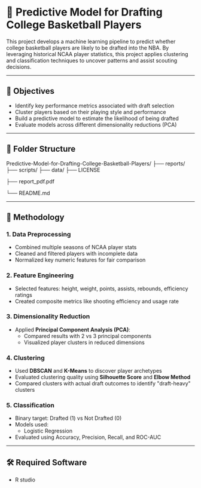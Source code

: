 # 🏀 Predictive Model for Drafting College Basketball Players

This project develops a machine learning pipeline to predict whether college basketball players are likely to be drafted into the NBA. By leveraging historical NCAA player statistics, this project applies clustering and classification techniques to uncover patterns and assist scouting decisions.

---

## 🎯 Objectives

- Identify key performance metrics associated with draft selection
- Cluster players based on their playing style and performance
- Build a predictive model to estimate the likelihood of being drafted
- Evaluate models across different dimensionality reductions (PCA)

---

## 📁 Folder Structure

Predictive-Model-for-Drafting-College-Basketball-Players/
├── reports/
├── scripts/
├── data/
├── LICENSE

├── report_pdf.pdf

└── README.md

---

## 🧠 Methodology

### 1.  Data Preprocessing
- Combined multiple seasons of NCAA player stats
- Cleaned and filtered players with incomplete data
- Normalized key numeric features for fair comparison

### 2. Feature Engineering
- Selected features: height, weight, points, assists, rebounds, efficiency ratings
- Created composite metrics like shooting efficiency and usage rate

### 3. Dimensionality Reduction
- Applied **Principal Component Analysis (PCA)**:
  - Compared results with 2 vs 3 principal components
  - Visualized player clusters in reduced dimensions

### 4. Clustering
- Used **DBSCAN** and **K-Means** to discover player archetypes
- Evaluated clustering quality using **Silhouette Score** and **Elbow Method**
- Compared clusters with actual draft outcomes to identify "draft-heavy" clusters

### 5. Classification
- Binary target: Drafted (1) vs Not Drafted (0)
- Models used:
  - Logistic Regression
- Evaluated using Accuracy, Precision, Recall, and ROC-AUC

---

## 🛠️ Required Software

- R studio 

